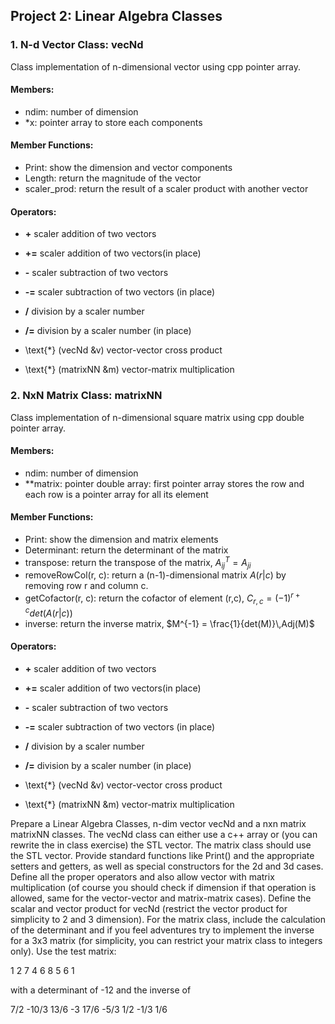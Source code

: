 ## Project 2: Linear Algebra Classes

### 1. N-d Vector Class: vecNd

Class implementation of n-dimensional vector using cpp pointer array.

#### Members:
- ndim: number of dimension
- *x: pointer array to store each components

#### Member Functions:
- Print: show the dimension and vector components
- Length: return the magnitude of the vector
- scaler_prod: return the result of a scaler product with another vector

#### Operators:
- **+** scaler addition of two vectors
- **+=** scaler addition of two vectors(in place)
- **-** scaler subtraction of two vectors
- **-=** scaler subtraction of two vectors (in place)
- **/** division by a scaler number
- **/=** division by a scaler number (in place)

- \text{*} (vecNd &v) vector-vector cross product
- \text{*} (matrixNN &m) vector-matrix multiplication

### 2. NxN Matrix Class: matrixNN

Class implementation of n-dimensional square matrix using cpp double pointer array.

#### Members:
- ndim: number of dimension
- **matrix: pointer double array: first pointer array stores the row and each row is a pointer array for all its element

#### Member Functions:
- Print: show the dimension and matrix elements
- Determinant: return the determinant of the matrix
- transpose: return the transpose of the matrix, $A^T_{ij} = A_{ji}$
- removeRowCol(r, c): return a (n-1)-dimensional matrix $A(r|c)$ by removing row r and column c.
- getCofactor(r, c): return the cofactor of element (r,c), $C_{r,c} = (-1)^{r+c} det(A(r|c))$
- inverse: return the inverse matrix, $M^{-1} = \frac{1}{det(M)}\,Adj(M)$

#### Operators:
- **+** scaler addition of two vectors
- **+=** scaler addition of two vectors(in place)
- **-** scaler subtraction of two vectors
- **-=** scaler subtraction of two vectors (in place)
- **/** division by a scaler number
- **/=** division by a scaler number (in place)

- \text{*} (vecNd &v) vector-vector cross product
- \text{*} (matrixNN &m) vector-matrix multiplication

Prepare a Linear Algebra Classes, n-dim vector vecNd and a nxn matrix matrixNN classes. The vecNd class can either use a c++ array or (you can rewrite the in class exercise) the STL vector. The matrix class should use the STL vector. Provide standard functions like Print() and the appropriate setters and getters, as well as special constructors for the 2d and 3d cases. Define all the proper operators and also allow vector with matrix multiplication (of course you should check if dimension if that operation is allowed, same for the vector-vector and matrix-matrix cases). Define the scalar and vector product for vecNd (restrict the vector product for simplicity to 2 and 3 dimension). For the matrix class, include the calculation of the determinant and if you feel adventures try to implement the inverse for a 3x3 matrix (for simplicity, you can restrict your matrix class to integers only).  Use the test matrix:

1 2 7
4 6 8
5 6 1

with a determinant of -12 and the inverse of

7/2  -10/3 13/6
-3 17/6 -5/3
1/2 -1/3 1/6
